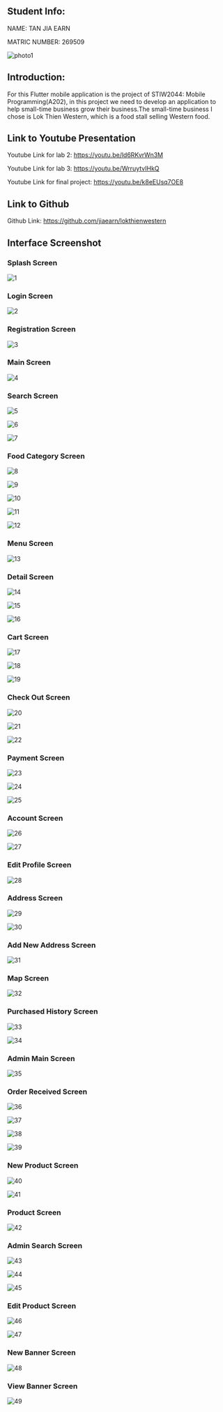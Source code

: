 ## Student Info:

  NAME: TAN JIA EARN

  MATRIC NUMBER: 269509

  ![photo1](https://github.com/jiaearn/lokthienwestern/blob/master/assets/images/earn.JPG)

## Introduction:

   For this Flutter mobile application is the project of STIW2044: Mobile Programming(A202), in this project we need to develop an application to help small-time business grow their business.​The small-time business I chose is Lok Thien Western, which is a food stall selling Western food.

## Link to Youtube Presentation

Youtube Link for lab 2: https://youtu.be/ld6RKvrWn3M

Youtube Link for lab 3: https://youtu.be/WrruytvIHkQ

Youtube Link for final project: https://youtu.be/k8eEUsq7OE8

## Link to Github

Github Link: https://github.com/jiaearn/lokthienwestern

## Interface Screenshot

  ### Splash Screen

  ![1](https://github.com/jiaearn/STIW2044-MobileProgramming-FinalProject-lokthienwestern/blob/master/assets/images/interface%20screenshot/mainscreen.png)
  
  ### Login Screen
  
  ![2](https://github.com/jiaearn/STIW2044-MobileProgramming-FinalProject-lokthienwestern/blob/master/assets/images/interface%20screenshot/loginscreen.png)
  
  ### Registration Screen
  
  ![3](https://github.com/jiaearn/STIW2044-MobileProgramming-FinalProject-lokthienwestern/blob/master/assets/images/interface%20screenshot/registrationscreen.png)
  
 ### Main Screen
  
  ![4](https://github.com/jiaearn/STIW2044-MobileProgramming-FinalProject-lokthienwestern/blob/master/assets/images/interface%20screenshot/homescreen.png)
  
 ### Search Screen
  
  ![5](https://github.com/jiaearn/STIW2044-MobileProgramming-FinalProject-lokthienwestern/blob/master/assets/images/interface%20screenshot/searchscreen1.png)
  
  ![6](https://github.com/jiaearn/STIW2044-MobileProgramming-FinalProject-lokthienwestern/blob/master/assets/images/interface%20screenshot/searchscreen2.png)
  
  ![7](https://github.com/jiaearn/STIW2044-MobileProgramming-FinalProject-lokthienwestern/blob/master/assets/images/interface%20screenshot/searchscreen3.png)
  
  ### Food Category Screen
  
  ![8](https://github.com/jiaearn/STIW2044-MobileProgramming-FinalProject-lokthienwestern/blob/master/assets/images/interface%20screenshot/food_cate_screen1.png)
  
  ![9](https://github.com/jiaearn/STIW2044-MobileProgramming-FinalProject-lokthienwestern/blob/master/assets/images/interface%20screenshot/food_cate_screen2.png)
  
  ![10](https://github.com/jiaearn/STIW2044-MobileProgramming-FinalProject-lokthienwestern/blob/master/assets/images/interface%20screenshot/food_cate_screen3.png)
  
  ![11](https://github.com/jiaearn/STIW2044-MobileProgramming-FinalProject-lokthienwestern/blob/master/assets/images/interface%20screenshot/food_cate_screen4.png)
  
  ![12](https://github.com/jiaearn/STIW2044-MobileProgramming-FinalProject-lokthienwestern/blob/master/assets/images/interface%20screenshot/food_cate_screen5.png)
  
  ### Menu Screen 
  
  ![13](https://github.com/jiaearn/STIW2044-MobileProgramming-FinalProject-lokthienwestern/blob/master/assets/images/interface%20screenshot/menuscreen.png)
  
  ### Detail Screen
  
  ![14](https://github.com/jiaearn/STIW2044-MobileProgramming-FinalProject-lokthienwestern/blob/master/assets/images/interface%20screenshot/detailscreen1.png)
  
  ![15](https://github.com/jiaearn/STIW2044-MobileProgramming-FinalProject-lokthienwestern/blob/master/assets/images/interface%20screenshot/detailscreen2.png)
  
  ![16](https://github.com/jiaearn/STIW2044-MobileProgramming-FinalProject-lokthienwestern/blob/master/assets/images/interface%20screenshot/detailscreen3.png)
  
  ### Cart Screen
  
  ![17](https://github.com/jiaearn/STIW2044-MobileProgramming-FinalProject-lokthienwestern/blob/master/assets/images/interface%20screenshot/cartscreen1.png)
  
  ![18](https://github.com/jiaearn/STIW2044-MobileProgramming-FinalProject-lokthienwestern/blob/master/assets/images/interface%20screenshot/cartscreen2.png)
  
  ![19](https://github.com/jiaearn/STIW2044-MobileProgramming-FinalProject-lokthienwestern/blob/master/assets/images/interface%20screenshot/cartscreen3.png)
 
 ### Check Out Screen
 
 ![20](https://github.com/jiaearn/STIW2044-MobileProgramming-FinalProject-lokthienwestern/blob/master/assets/images/interface%20screenshot/checkoutscreen1.png)
 
 ![21](https://github.com/jiaearn/STIW2044-MobileProgramming-FinalProject-lokthienwestern/blob/master/assets/images/interface%20screenshot/checkoutscreen2.png)
 
 ![22]()
 
 ### Payment Screen
 
 ![23]()
 
 ![24](https://github.com/jiaearn/STIW2044-MobileProgramming-FinalProject-lokthienwestern/blob/master/assets/images/interface%20screenshot/payment2.png)
 
 ![25]()
 
 ### Account Screen
 
 ![26](https://github.com/jiaearn/STIW2044-MobileProgramming-FinalProject-lokthienwestern/blob/master/assets/images/interface%20screenshot/accountscreen.png)
 
 ![27](https://github.com/jiaearn/STIW2044-MobileProgramming-FinalProject-lokthienwestern/blob/master/assets/images/interface%20screenshot/accountscreen2.png)
 
 ### Edit Profile Screen
 
 ![28]()
 
 ### Address Screen
 
 ![29](https://github.com/jiaearn/STIW2044-MobileProgramming-FinalProject-lokthienwestern/blob/master/assets/images/interface%20screenshot/addressscreen1.png)
 
 ![30]()
 
 ### Add New Address Screen
 
 ![31](https://github.com/jiaearn/STIW2044-MobileProgramming-FinalProject-lokthienwestern/blob/master/assets/images/interface%20screenshot/addaddressscreen.png)
 
 ### Map Screen
 
 ![32](https://github.com/jiaearn/STIW2044-MobileProgramming-FinalProject-lokthienwestern/blob/master/assets/images/interface%20screenshot/mapscreen.png)
 
 ### Purchased History Screen
 
 ![33](https://github.com/jiaearn/STIW2044-MobileProgramming-FinalProject-lokthienwestern/blob/master/assets/images/interface%20screenshot/historyscreen1.png)
 
 ![34](https://github.com/jiaearn/STIW2044-MobileProgramming-FinalProject-lokthienwestern/blob/master/assets/images/interface%20screenshot/historyscreen2.png)
 
 ### Admin Main Screen 
 
 ![35](https://github.com/jiaearn/STIW2044-MobileProgramming-FinalProject-lokthienwestern/blob/master/assets/images/interface%20screenshot/adminmainscreen.png)
 
 ### Order Received Screen 
 
 ![36](https://github.com/jiaearn/STIW2044-MobileProgramming-FinalProject-lokthienwestern/blob/master/assets/images/interface%20screenshot/orderreceived1.png)
 
 ![37](https://github.com/jiaearn/STIW2044-MobileProgramming-FinalProject-lokthienwestern/blob/master/assets/images/interface%20screenshot/orderreceived2.png)
 
 ![38](https://github.com/jiaearn/STIW2044-MobileProgramming-FinalProject-lokthienwestern/blob/master/assets/images/interface%20screenshot/orderreceived3.png)
 
 ![39](https://github.com/jiaearn/STIW2044-MobileProgramming-FinalProject-lokthienwestern/blob/master/assets/images/interface%20screenshot/orderreceived4.png)
 
 ### New Product Screen
 
 ![40](https://github.com/jiaearn/STIW2044-MobileProgramming-FinalProject-lokthienwestern/blob/master/assets/images/interface%20screenshot/newproduct1.png)
 
 ![41](https://github.com/jiaearn/STIW2044-MobileProgramming-FinalProject-lokthienwestern/blob/master/assets/images/interface%20screenshot/newproduct2.png)
 
 ### Product Screen 
 
 ![42](https://github.com/jiaearn/STIW2044-MobileProgramming-FinalProject-lokthienwestern/blob/master/assets/images/interface%20screenshot/productscreen.png)
 
 ### Admin Search Screen
 
 ![43](https://github.com/jiaearn/STIW2044-MobileProgramming-FinalProject-lokthienwestern/blob/master/assets/images/interface%20screenshot/adminsearchscreen1.png)
 
 ![44](https://github.com/jiaearn/STIW2044-MobileProgramming-FinalProject-lokthienwestern/blob/master/assets/images/interface%20screenshot/adminsearchscreen2.png)
 
 ![45](https://github.com/jiaearn/STIW2044-MobileProgramming-FinalProject-lokthienwestern/blob/master/assets/images/interface%20screenshot/adminsearchscreen3.png)
 
 ### Edit Product Screen
 
 ![46](https://github.com/jiaearn/STIW2044-MobileProgramming-FinalProject-lokthienwestern/blob/master/assets/images/interface%20screenshot/editproduct1.png)
 
 ![47](https://github.com/jiaearn/STIW2044-MobileProgramming-FinalProject-lokthienwestern/blob/master/assets/images/interface%20screenshot/editproduct2.png)
 
 ### New Banner Screen
 
 ![48](https://github.com/jiaearn/STIW2044-MobileProgramming-FinalProject-lokthienwestern/blob/master/assets/images/interface%20screenshot/newbanner.png)
 
 ### View Banner Screen
 
 ![49](https://github.com/jiaearn/STIW2044-MobileProgramming-FinalProject-lokthienwestern/blob/master/assets/images/interface%20screenshot/viewbanner.png)
 
